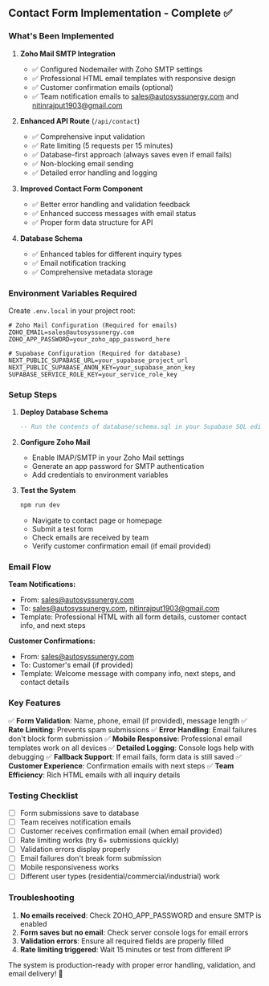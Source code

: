 ## Contact Form Implementation - Complete ✅

### What's Been Implemented

1. **Zoho Mail SMTP Integration**
   - ✅ Configured Nodemailer with Zoho SMTP settings
   - ✅ Professional HTML email templates with responsive design
   - ✅ Customer confirmation emails (optional)
   - ✅ Team notification emails to sales@autosyssunergy.com and nitinrajput1903@gmail.com

2. **Enhanced API Route** (`/api/contact`)
   - ✅ Comprehensive input validation
   - ✅ Rate limiting (5 requests per 15 minutes)
   - ✅ Database-first approach (always saves even if email fails)
   - ✅ Non-blocking email sending
   - ✅ Detailed error handling and logging

3. **Improved Contact Form Component**
   - ✅ Better error handling and validation feedback
   - ✅ Enhanced success messages with email status
   - ✅ Proper form data structure for API

4. **Database Schema** 
   - ✅ Enhanced tables for different inquiry types
   - ✅ Email notification tracking
   - ✅ Comprehensive metadata storage

### Environment Variables Required

Create `.env.local` in your project root:

```env
# Zoho Mail Configuration (Required for emails)
ZOHO_EMAIL=sales@autosyssunergy.com
ZOHO_APP_PASSWORD=your_zoho_app_password_here

# Supabase Configuration (Required for database)
NEXT_PUBLIC_SUPABASE_URL=your_supabase_project_url
NEXT_PUBLIC_SUPABASE_ANON_KEY=your_supabase_anon_key
SUPABASE_SERVICE_ROLE_KEY=your_service_role_key
```

### Setup Steps

1. **Deploy Database Schema**
   ```sql
   -- Run the contents of database/schema.sql in your Supabase SQL editor
   ```

2. **Configure Zoho Mail**
   - Enable IMAP/SMTP in your Zoho Mail settings
   - Generate an app password for SMTP authentication
   - Add credentials to environment variables

3. **Test the System**
   ```bash
   npm run dev
   ```
   - Navigate to contact page or homepage
   - Submit a test form
   - Check emails are received by team
   - Verify customer confirmation email (if email provided)

### Email Flow

**Team Notifications:**
- From: sales@autosyssunergy.com
- To: sales@autosyssunergy.com, nitinrajput1903@gmail.com
- Template: Professional HTML with all form details, customer contact info, and next steps

**Customer Confirmations:**
- From: sales@autosyssunergy.com  
- To: Customer's email (if provided)
- Template: Welcome message with company info, next steps, and contact details

### Key Features

✅ **Form Validation**: Name, phone, email (if provided), message length
✅ **Rate Limiting**: Prevents spam submissions
✅ **Error Handling**: Email failures don't block form submission
✅ **Mobile Responsive**: Professional email templates work on all devices
✅ **Detailed Logging**: Console logs help with debugging
✅ **Fallback Support**: If email fails, form data is still saved
✅ **Customer Experience**: Confirmation emails with next steps
✅ **Team Efficiency**: Rich HTML emails with all inquiry details

### Testing Checklist

- [ ] Form submissions save to database
- [ ] Team receives notification emails
- [ ] Customer receives confirmation email (when email provided)
- [ ] Rate limiting works (try 6+ submissions quickly)
- [ ] Validation errors display properly
- [ ] Email failures don't break form submission
- [ ] Mobile responsiveness works
- [ ] Different user types (residential/commercial/industrial) work

### Troubleshooting

1. **No emails received**: Check ZOHO_APP_PASSWORD and ensure SMTP is enabled
2. **Form saves but no email**: Check server console logs for email errors
3. **Validation errors**: Ensure all required fields are properly filled
4. **Rate limiting triggered**: Wait 15 minutes or test from different IP

The system is production-ready with proper error handling, validation, and email delivery! 🚀
